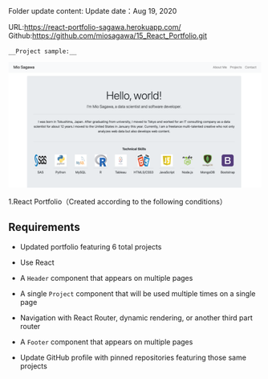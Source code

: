 Folder update content:
Update date：Aug 19, 2020

URL:https://react-portfolio-sagawa.herokuapp.com/
Github:https://github.com/miosagawa/15_React_Portfolio.git

    __Project sample:__

![sample](sample.png)


1.React Portfolio（Created according to the following conditions）

## Requirements

* Updated portfolio featuring 6 total projects

* Use React

* A `Header` component that appears on multiple pages

* A single `Project` component that will be used multiple times on a single page 

* Navigation with React Router, dynamic rendering, or another third part router

* A `Footer` component that appears on multiple pages

* Update GitHub profile with pinned repositories featuring those same projects


